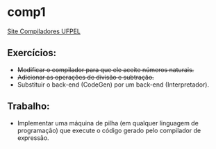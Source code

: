 ﻿# comp1
 
 <a href="https://sites.google.com/site/compiladoresufpel/">Site Compiladores UFPEL</a>

<h2>Exercícios:</h2>

* ~~Modificar o compilador para que ele aceite números naturais.~~
* ~~Adicionar as operações de divisão e subtração.~~
* Substituir o back-end (CodeGen) por um back-end (Interpretador).

<h2>Trabalho:</h2>

* Implementar uma máquina de pilha (em qualquer linguagem de programação) que execute o código gerado pelo compilador de expressão.
